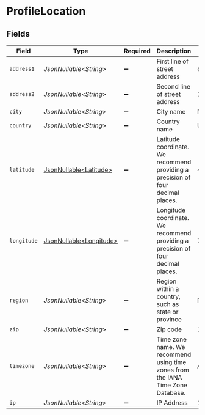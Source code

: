 # ProfileLocation


## Fields

| Field                                                                            | Type                                                                             | Required                                                                         | Description                                                                      | Example                                                                          |
| -------------------------------------------------------------------------------- | -------------------------------------------------------------------------------- | -------------------------------------------------------------------------------- | -------------------------------------------------------------------------------- | -------------------------------------------------------------------------------- |
| `address1`                                                                       | *JsonNullable\<String>*                                                          | :heavy_minus_sign:                                                               | First line of street address                                                     | 89 E 42nd St                                                                     |
| `address2`                                                                       | *JsonNullable\<String>*                                                          | :heavy_minus_sign:                                                               | Second line of street address                                                    | 1st floor                                                                        |
| `city`                                                                           | *JsonNullable\<String>*                                                          | :heavy_minus_sign:                                                               | City name                                                                        | New York                                                                         |
| `country`                                                                        | *JsonNullable\<String>*                                                          | :heavy_minus_sign:                                                               | Country name                                                                     | United States                                                                    |
| `latitude`                                                                       | [JsonNullable\<Latitude>](../../models/components/Latitude.md)                   | :heavy_minus_sign:                                                               | Latitude coordinate. We recommend providing a precision of four decimal places.  | 40.7128                                                                          |
| `longitude`                                                                      | [JsonNullable\<Longitude>](../../models/components/Longitude.md)                 | :heavy_minus_sign:                                                               | Longitude coordinate. We recommend providing a precision of four decimal places. | 74.0060                                                                          |
| `region`                                                                         | *JsonNullable\<String>*                                                          | :heavy_minus_sign:                                                               | Region within a country, such as state or province                               | NY                                                                               |
| `zip`                                                                            | *JsonNullable\<String>*                                                          | :heavy_minus_sign:                                                               | Zip code                                                                         | 10017                                                                            |
| `timezone`                                                                       | *JsonNullable\<String>*                                                          | :heavy_minus_sign:                                                               | Time zone name. We recommend using time zones from the IANA Time Zone Database.  | America/New_York                                                                 |
| `ip`                                                                             | *JsonNullable\<String>*                                                          | :heavy_minus_sign:                                                               | IP Address                                                                       | 127.0.0.1                                                                        |